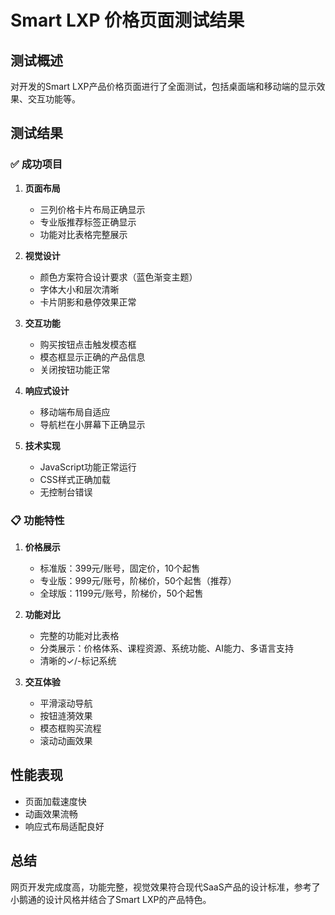 # Smart LXP 价格页面测试结果

## 测试概述
对开发的Smart LXP产品价格页面进行了全面测试，包括桌面端和移动端的显示效果、交互功能等。

## 测试结果

### ✅ 成功项目

1. **页面布局**
   - 三列价格卡片布局正确显示
   - 专业版推荐标签正确显示
   - 功能对比表格完整展示

2. **视觉设计**
   - 颜色方案符合设计要求（蓝色渐变主题）
   - 字体大小和层次清晰
   - 卡片阴影和悬停效果正常

3. **交互功能**
   - 购买按钮点击触发模态框
   - 模态框显示正确的产品信息
   - 关闭按钮功能正常

4. **响应式设计**
   - 移动端布局自适应
   - 导航栏在小屏幕下正确显示

5. **技术实现**
   - JavaScript功能正常运行
   - CSS样式正确加载
   - 无控制台错误

### 📋 功能特性

1. **价格展示**
   - 标准版：399元/账号，固定价，10个起售
   - 专业版：999元/账号，阶梯价，50个起售（推荐）
   - 全球版：1199元/账号，阶梯价，50个起售

2. **功能对比**
   - 完整的功能对比表格
   - 分类展示：价格体系、课程资源、系统功能、AI能力、多语言支持
   - 清晰的✓/-标记系统

3. **交互体验**
   - 平滑滚动导航
   - 按钮涟漪效果
   - 模态框购买流程
   - 滚动动画效果

## 性能表现
- 页面加载速度快
- 动画效果流畅
- 响应式布局适配良好

## 总结
网页开发完成度高，功能完整，视觉效果符合现代SaaS产品的设计标准，参考了小鹅通的设计风格并结合了Smart LXP的产品特色。

